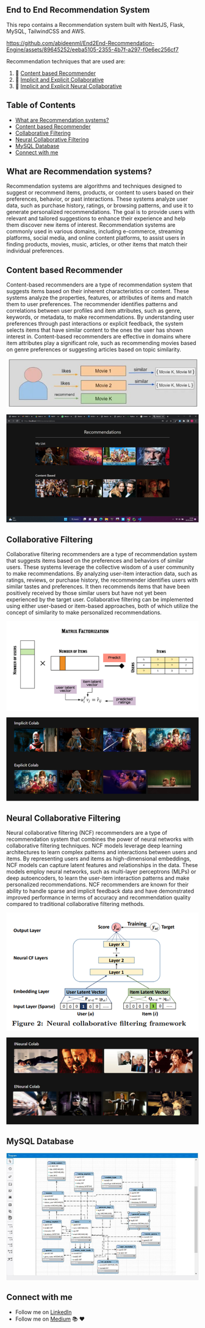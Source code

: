 ## End to End Recommendation System
This repo contains a Recommendation system built with NextJS, Flask, MySQL, TailwindCSS and AWS. 




https://github.com/abideenml/End2End-Recommendation-Engine/assets/89645252/eeba5105-2355-4b7f-a297-f0e6ec256cf7




Recommendation techniques that are used are:

1) :link: [Content based Recommender](https://www.researchgate.net/publication/236895069_Content-Based_Recommendation_Systems) <br/>
2) :link: [Implicit and Explicit Collaborative](https://www.researchgate.net/publication/200121027_Collaborative_Filtering_Recommender_Systems) <br/>
3) :link: [Implicit and Explicit Neural Collaborative](https://arxiv.org/abs/1708.05031) <br/> 

## Table of Contents
  * [What are Recommendation systems?](#what-are-recommendation-system)
  * [Content based Recommender](#content-based)
  * [Collaborative Filtering](#collaborative)
  * [Neural Collaborative Filtering](#neural-collaborative)
  * [MySQL Database](#mysql-database)
  * [Connect with me](#connect-with-me)

## What are Recommendation systems?
Recommendation systems are algorithms and techniques designed to suggest or recommend items, products, or content to users based on their preferences, behavior, or past interactions. These systems analyze user data, such as purchase history, ratings, or browsing patterns, and use it to generate personalized recommendations. The goal is to provide users with relevant and tailored suggestions to enhance their experience and help them discover new items of interest. Recommendation systems are commonly used in various domains, including e-commerce, streaming platforms, social media, and online content platforms, to assist users in finding products, movies, music, articles, or other items that match their individual preferences.

## Content based Recommender
Content-based recommenders are a type of recommendation system that suggests items based on their inherent characteristics or content. These systems analyze the properties, features, or attributes of items and match them to user preferences. The recommender identifies patterns and correlations between user profiles and item attributes, such as genre, keywords, or metadata, to make recommendations. By understanding user preferences through past interactions or explicit feedback, the system selects items that have similar content to the ones the user has shown interest in. Content-based recommenders are effective in domains where item attributes play a significant role, such as recommending movies based on genre preferences or suggesting articles based on topic similarity.

<p align="center">
<img src="readme-img/content.jpg"/>
</p>

<p align="center">
<img src="readme-img/content-re.png"/>
</p>

## Collaborative Filtering
Collaborative filtering recommenders are a type of recommendation system that suggests items based on the preferences and behaviors of similar users. These systems leverage the collective wisdom of a user community to make recommendations. By analyzing user-item interaction data, such as ratings, reviews, or purchase history, the recommender identifies users with similar tastes and preferences. It then recommends items that have been positively received by those similar users but have not yet been experienced by the target user. Collaborative filtering can be implemented using either user-based or item-based approaches, both of which utilize the concept of similarity to make personalized recommendations.

<p align="center">
<img src="readme-img/cf.png"/>
</p>

<p align="center">
<img src="readme-img/colab-re.png"/>
</p>

## Neural Collaborative Filtering
Neural collaborative filtering (NCF) recommenders are a type of recommendation system that combines the power of neural networks with collaborative filtering techniques. NCF models leverage deep learning architectures to learn complex patterns and interactions between users and items. By representing users and items as high-dimensional embeddings, NCF models can capture latent features and relationships in the data. These models employ neural networks, such as multi-layer perceptrons (MLPs) or deep autoencoders, to learn the user-item interaction patterns and make personalized recommendations. NCF recommenders are known for their ability to handle sparse and implicit feedback data and have demonstrated improved performance in terms of accuracy and recommendation quality compared to traditional collaborative filtering methods.

<p align="center">
<img src="readme-img/ncf.png"/>
</p>

<p align="center">
<img src="readme-img/ncf-re.png"/>
</p>

## MySQL Database

<p align="center">
<img src="readme-img/dbms.jpg"/>
</p>

## Connect with me

* Follow me on [LinkedIn](https://www.linkedin.com/in/zaiinulabideen/)
* Follow me on [Medium](https://medium.com/@zaiinn440) :books: :heart:

